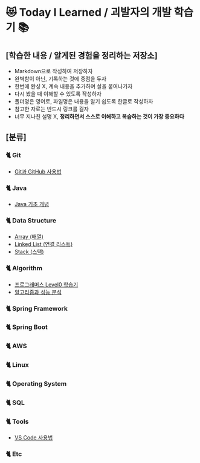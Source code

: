 # 😻 Today I Learned / 괴발자의 개발 학습기 📚

## [학습한 내용 / 알게된 경험을 정리하는 저장소]
* Markdown으로 작성하여 저장하자
* 완벽함이 아닌, 기록하는 것에 중점을 두자
* 한번에 완성 X, 계속 내용을 추가하며 살을 붙여나가자
* 다시 봤을 때 이해할 수 있도록 작성하자
* 폴더명은 영어로, 파일명은 내용을 알기 쉽도록 한글로 작성하자
* 참고한 자료는 반드시 링크를 걸자
* 너무 지나친 설명 X, **정리하면서 스스로 이해하고 복습하는 것이 가장 중요하다**

## [분류]

### :cat2: Git
* [Git과 GitHub 사용법](https://github.com/catveloper24-7/TIL/blob/main/Git/Git%EA%B3%BCGitHub%EC%82%AC%EC%9A%A9%EB%B2%95.md)

### :cat2: Java

* [Java 기초 개념](https://github.com/catveloper365/TIL/blob/main/Java/Java%EA%B8%B0%EC%B4%88%EA%B0%9C%EB%85%90.md)

### :cat2: Data Structure

* [Array (배열)](https://github.com/catveloper365/TIL/blob/main/DataStructure/Array.md)
* [Linked List (연결 리스트)](https://github.com/catveloper365/TIL/blob/main/DataStructure/LinkedList.md)
* [Stack (스택)](https://github.com/catveloper365/TIL/blob/main/DataStructure/Stack.md)

### :cat2: Algorithm
* [프로그래머스 Level0 학습기](https://github.com/catveloper24-7/TIL/blob/main/Algorithm/%ED%94%84%EB%A1%9C%EA%B7%B8%EB%9E%98%EB%A8%B8%EC%8A%A4Level0%ED%95%99%EC%8A%B5%EA%B8%B0.md)
* [알고리즘과 성능 분석](https://github.com/catveloper24-7/TIL/blob/main/Algorithm/%EC%95%8C%EA%B3%A0%EB%A6%AC%EC%A6%98%EA%B3%BC_%EC%84%B1%EB%8A%A5%EB%B6%84%EC%84%9D.md)

### :cat2: Spring Framework

### :cat2: Spring Boot

### :cat2: AWS

### :cat2: Linux

### :cat2: Operating System

### :cat2: SQL

### :cat2: Tools
* [VS Code 사용법](https://github.com/catveloper24-7/TIL/blob/main/Tools/VSCode%EC%82%AC%EC%9A%A9%EB%B2%95.md)

### :cat2: Etc
